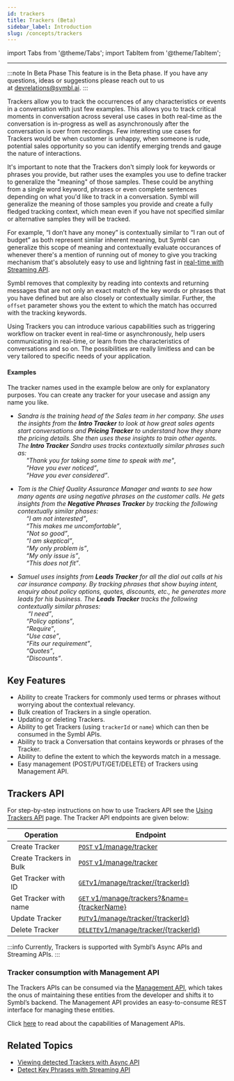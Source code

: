 ```yaml
---
id: trackers
title: Trackers (Beta)
sidebar_label: Introduction
slug: /concepts/trackers
---
```


import Tabs from '@theme/Tabs';
import TabItem from '@theme/TabItem';

---

:::note In Beta Phase
This feature is in the Beta phase. If you have any questions, ideas or suggestions please reach out to us at devrelations@symbl.ai.
:::

Trackers allow you to track the occurrences of any characteristics or events in a conversation with just few examples. This allows you to track critical moments in conversation across several use cases in both real-time as the conversation is in-progress as well as asynchronously after the conversation is over from recordings. Few interesting use cases for Trackers would be when customer is unhappy, when someone is rude, potential sales opportunity so you can identify emerging trends and gauge the nature of interactions. 

It's important to note that the Trackers don't simply look for keywords or phrases you provide, but rather uses the examples you use to define tracker to generalize the "meaning" of those samples. These could be anything from a single word keyword, phrases or even complete sentences depending on what you'd like to track in a conversation. Symbl will generalize the meaning of those samples you provide and create a fully fledged tracking context, which mean even if you have not specified similar or alternative samples they will be tracked. 

For example, “I don’t have any money” is contextually similar to “I ran out of budget” as both represent similar inherent meaning, but Symbl can generalize this scope of meaning and contextually evaluate occurances of whenever there's a mention of running out of money to give you tracking mechanism that's absolutely easy to use and lightning fast in [real-time with Streaming API](/streaming-api/api-reference#using-trackers).

Symbl removes that complexity by reading into contexts and returning messages that are not only an exact match of the key words or phrases that you have defined but are also closely or contextually similar. Further, the `offset` parameter shows you the extent to which the match has occurred with the tracking keywords. 

Using Trackers you can introduce various capabilities such as triggering workflow on tracker event in real-time or asynchronously, help users communicating in real-time, or learn from the characteristics of conversations and so on. The possibilities are really limitless and can be very tailored to specific needs of your application.

#### Examples
The tracker names used in the example below are only for explanatory purposes. You can create any tracker for your usecase and assign any name you like.

- *Sandra is the training head of the Sales team in her company. She uses the insights from the **Intro Tracker** to look at how great sales agents start conversations and **Pricing Tracker** to understand how they share the pricing details. She then uses these insights to train other agents.* 
*The **Intro Tracker** Sandra uses tracks contextually similar phrases such as:*<br/>
&nbsp; &nbsp; &nbsp;*"Thank you for taking some time to speak with me"*,<br/>
&nbsp; &nbsp; &nbsp;*"Have you ever noticed”*,<br/>
&nbsp; &nbsp; &nbsp;*“Have you ever considered”*.<br/>


- *Tom is the Chief Quality Assurance Manager and wants to see how many agents are using negative phrases on the customer calls. He gets insights from the **Negative Phrases Tracker** by tracking the following contextually similar phases:*<br/>
&nbsp; &nbsp; &nbsp;*“I am not interested”*,<br/>
&nbsp; &nbsp; &nbsp;*“This makes me uncomfortable”*,<br/>
&nbsp; &nbsp; &nbsp;*“Not so good”*,<br/>
&nbsp; &nbsp; &nbsp;*“I am skeptical”*,<br/>
&nbsp; &nbsp; &nbsp;*“My only problem is”*,<br/>
&nbsp; &nbsp; &nbsp;*“My only issue is”*,<br/>
&nbsp; &nbsp; &nbsp;*“This does not fit”*.<br/>


- *Samuel uses insights from **Leads Tracker** for all the dial out calls at his car insurance company. By tracking phrases that show buying intent, enquiry about policy options, quotes, discounts, etc., he generates more leads for his business. The **Leads Tracker** tracks the following contextually similar phrases:*<br/>
&nbsp; &nbsp; &nbsp; *“I need”*,<br/>
&nbsp; &nbsp; &nbsp;*“Policy options”*,<br/>
&nbsp; &nbsp; &nbsp;*“Require”*,<br/>
&nbsp; &nbsp; &nbsp;*“Use case”*,<br/>
&nbsp; &nbsp; &nbsp;*“Fits our requirement”*,<br/>
&nbsp; &nbsp; &nbsp;*“Quotes”*,<br/>
&nbsp; &nbsp; &nbsp;*“Discounts”*.

## Key Features

- Ability to create Trackers for commonly used terms or phrases without worrying about the contextual relevancy.
- Bulk creation of Trackers in a single operation.
- Updating or deleting Trackers.
- Ability to get Trackers (using `trackerId` or `name`) which can then be consumed in the Symbl APIs.
- Ability to track a Conversation that contains keywords or phrases of the Tracker. 
- Ability to define the extent to which the keywords match in a message. 
- Easy management (POST/PUT/GET/DELETE) of Trackers using Management API.

## Trackers API 

For step-by-step instructions on how to use Trackers API see the [Using Trackers API](/docs/management-api/trackers/overview) page. The Tracker API endpoints are given below:

Operation  | Endpoint
---------- | -------
Create Tracker | [`POST` v1/manage/tracker](/management-api/trackers/create-tracker)
Create Trackers in Bulk | [`POST` v1/manage/tracker](/management-api/trackers/create-tracker#bulk-create-trackers-api)
Get Tracker with ID| [`GET`v1/manage/tracker/{trackerId}](/management-api/trackers/get-tracker#get-tracker-by-id)
Get Tracker with name | [`GET` v1/manage/trackers?&name={trackerName}](/management-api/trackers/get-tracker#get-tracker)
Update Tracker| [`PUT`v1/manage/tracker/{trackerId}](/management-api/trackers/update-tracker)
Delete Tracker| [`DELETE`v1/manage/tracker/{trackerId}](/management-api/trackers/delete-tracker)

:::info
Currently, Trackers is supported with Symbl’s Async APIs and Streaming APIs.
:::

### Tracker consumption with Management API 

The Trackers APIs can be consumed via the [Management API](/docs/management-api/introduction), which takes the onus of maintaining these entities from the developer and shifts it to Symbl’s backend. The Management API provides an easy-to-consume REST interface for managing these entities. 

Click [here](/docs/management-api/introduction) to read about the capabilities of Management APIs. 

## Related Topics

- [Viewing detected Trackers with Async API](/docs/async-api/code-snippets/track-phrases-in-a-conversation/#view-detected-trackers)
- [Detect Key Phrases with Streaming API](/docs/streamingapi/code-snippets/detect-key-phrases/#ontrackerresponse-json-response-example)
